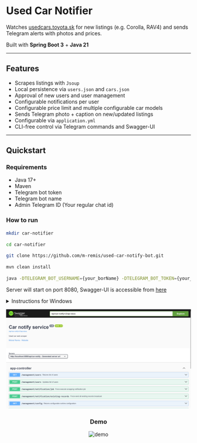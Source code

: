 # Used Car Notifier

Watches [usedcars.toyota.sk](https://usedcars.toyota.sk) for new listings (e.g. Corolla, RAV4) and sends Telegram alerts
with photos and prices.

Built with **Spring Boot 3** + **Java 21**

---

## Features

- Scrapes listings with `Jsoup`
- Local persistence via `users.json` and `cars.json`
- Approval of new users and user management
- Configurable notifications per user
- Configurable price limit and multiple configurable car models
- Sends Telegram photo + caption on new/updated listings
- Configurable via `application.yml`
- CLI-free control via Telegram commands and Swagger-UI

---

## Quickstart

### Requirements

- Java 17+
- Maven
- Telegram bot token
- Telegram bot name
- Admin Telegram ID (Your regular chat id)

### How to run

```bash
mkdir car-notifier
```

```bash
cd car-notifier
```

```bash
git clone https://github.com/m-remis/used-car-notify-bot.git
```

```bash
mvn clean install
```

```bash
java -DTELEGRAM_BOT_USERNAME={your_borName} -DTELEGRAM_BOT_TOKEN={your_bot_token} -DTELEGRAM_ADMIN_CHAT_ID={admin_chat_id} -jar target/car-notify-0.0.1.jar
```

Server will start on port 8080, Swagger-UI is accessible
from [here](http://localhost:8080/api/car-notify/swagger-ui/index.html)

<details>
  <summary>Instructions for Windows</summary>
    If you use Windows, you are dead to me, these steps are universal and you should have known
</details>

![arch](docs/swagger.png)

<h3 align="center">Demo</h3>

<p align="center">
  <img src="docs/demo.gif" alt="demo">
</p>
